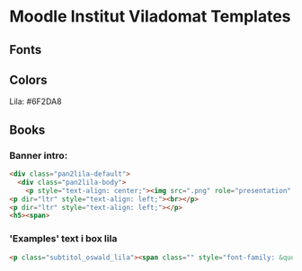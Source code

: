 # Moodle Institut Viladomat Templates

## Fonts

## Colors
  Lila: #6F2DA8

## Books
### Banner intro:
```html
<div class="pan2lila-default">
  <div class="pan2lila-body">
    <p style="text-align: center;"><img src=".png" role="presentation" class="img-fluid"><br></p>
<p dir="ltr" style="text-align: left;"><br></p>
<p dir="ltr" style="text-align: left;"></p>
<h5><span>
```

### 'Examples' text i box lila
```html
<p class="subtitol_oswald_lila"><span class="" style="font-family: &quot;Trebuchet MS&quot;, Helvetica, sans-serif;"><strong>EXEMPLES</strong></span></p>
```
